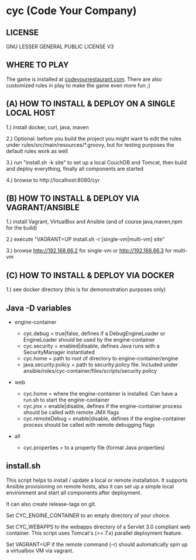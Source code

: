 cyc (Code Your Company)
========================

LICENSE
-------

GNU LESSER GENERAL PUBLIC LICENSE V3

WHERE TO PLAY
-------------

The game is installed at <a href="https://codeyourrestaurant.com">codeyourrestaurant.com</a>. There are also customized rules in play to make the game even more fun ;)

(A) HOW TO INSTALL & DEPLOY ON A SINGLE LOCAL HOST
--------------------------------------------------

1.) install docker, curl, java, maven

2.) Optional: before you build the project you might want to edit the rules under rules/src/main/resources/*.groovy, but for testing purposes the default rules work as well

3.) run "install.sh -k site" to set up a local CouchDB and Tomcat, then build and deploy everything, finally all components are started

4.) browse to http://localhost:8080/cyr

(B) HOW TO INSTALL & DEPLOY VIA VAGRANT/ANSIBLE
-----------------------------------------------

1.) install Vagrant, VirtualBox and Ansible (and of course java,maven,npm for the build)

2.) execute "VAGRANT=UP install.sh -r [single-vm|multi-vm] site"

3.) browse http://192.168.66.2 for single-vm or http://192.168.66.3 for multi-vm

(C) HOW TO INSTALL & DEPLOY VIA DOCKER
--------------------------------------

1.) see docker directory (this is for demonostration purposes only)

Java -D variables
-----------------

* engine-container

	* cyc.debug = true|false, defines if a DebugEngineLoader or EngineLoader should be used by the engine-container
	* cyc.security = enabled|disable, defines Java runs with a SecurityManager instantiated
	* cyc.home = path to root of directory to engine-container/engine
	* java.security.policy = path to security.policy file. Included under ansible/roles/cyc-container/files/scripts/security.policy

* web

	* cyc.home =  <path> where the engine-container is installed. Can have a run.sh to start the engine-container
	* cyc.jmx = enable|disable, defines if the engine-container process should be called with remote JMX flags
	* cyc.remoteDebug = enable|disable, defines if the engine-container process should be called with remote debugging flags

* all

	* cyc.properties = <file> to a property file (format Java properties)

install.sh
----------

This script helps to install / update a local or remote installation. It supports Ansible provisioning on remote hosts, also it can set up a simple local environment and start all components after deployment.

It can also create release-tags on git.

Set CYC_ENGINE_CONTAINER to an empty directory of your choice.

Set CYC_WEBAPPS to the webapps directory of a Servlet 3.0 compliant web container. This script uses Tomcat's (>= 7.x) parallel deployment feature.

Set VAGRANT=UP if the remote command (-r) should automatically spin up a virtualbox VM via vagrant.